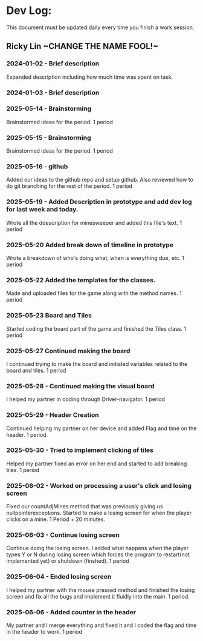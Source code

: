 # Dev Log:

This document must be updated daily every time you finish a work session.

## Ricky Lin ~CHANGE THE NAME FOOL!~

### 2024-01-02 - Brief description
Expanded description including how much time was spent on task.

### 2024-01-03 - Brief description


### 2025-05-14 - Brainstorming
Brainstormed ideas for the period. 1 period

### 2025-05-15 - Brainstorming
Brainstormed ideas for the period. 1 period 

### 2025-05-16 - github
Added our ideas to the github repo and setup github. Also reviewed how to do git branching for the rest of the period. 1 period

### 2025-05-19 - Added Description in prototype and add dev log for last week and today. 
Wrote all the ddescription for minesweeper and added this file's text. 1 period

### 2025-05-20 Added break down of timeline in prototype
Wrote a breakdown of who's doing what, when is everything due, etc. 1 period


### 2025-05-22 Added the templates for the classes. 
Made and uploaded files for the game along with the method names. 1 period

### 2025-05-23 Board and Tiles
Started coding the board part of the game and finished the Tiles class. 1 period 

### 2025-05-27  Continued making the board

I continued trying to make the board and initiated variables related to the board and tiles. 1 period
### 2025-05-28 - Continued making the visual board

I helped my partner in coding through Driver-navigator. 1 period

### 2025-05-29 - Header Creation
Continued helping my partner on her device and added Flag and time on the header. 1 period. 

### 2025-05-30 - Tried to implement clicking of tiles

Helped my partner fixed an error on her end and started to add breaking tiles. 1 period

### 2025-06-02 - Worked on processing a user's click and losing screen

Fixed our countAdjMines method that was previously giving us nullpointerexceptions. Started to make a losing screen for when the player clicks on a mine. 1 Period + 20 minutes. 

### 2025-06-03 - Continue losing screen

Continue doing the losing screen. I added what happens when the player types Y or N during losing screen which forces the program to restart(not implemented yet) or shutdown (finshed). 1 period

### 2025-06-04 - Ended losing screen 
I helped my partner with the mouse pressed method and finished the losing screen and fix all the bugs and implement it fluidly into the main. 1 period.

### 2025-06-06 - Added counter in the header
My partner and I merge everything and fixed it and I coded the flag and time in the header to work. 1 period 
